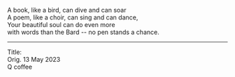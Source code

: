 A book, like a bird, can dive and can soar\
A poem, like a choir, can sing and can dance,\
Your beautiful soul can do even more\
with words than the Bard -- no pen stands a chance.

-----

Title:\
Orig. 13 May 2023\
Q coffee